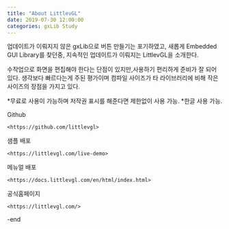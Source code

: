 ```yaml
---
title: "About LittlevGL"
date: 2019-07-30 12:00:00
categories: gxLib Study
---
```


업데이트가 이뤄지지 않은 gxLib으로 버튼 만들기는 포기하였고, 새롭게 Embedded GUI Library를 찾던중,
지속적인 업데이트가 이뤄지는 LittlevGL을 소개한다.

수작업으로 화면을 편집해야 한다는 단점이 있지만,사용하기 편리하게 준비가 잘 되어 있다.
생각보다 빠르다는게 주된 평가이며 컴파일 사이즈가 타 라이브러리에 비해 작은 사이즈의 장점을 가지고 있다.

*무료로 사용이 가능하며 저작권 표시를 해준다면 제한없이 사용 가능.
*한글 사용 가능.


Github
``` 
<https://github.com/littlevgl>
```

샘플 배포
```
<https://littlevgl.com/live-demo>
```

메뉴얼 배포
```
<https://docs.littlevgl.com/en/html/index.html>
```

공식홈페이지
```
<https://littlevgl.com/>
```

-end

